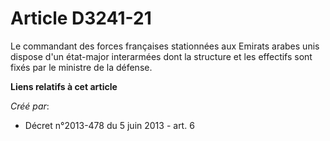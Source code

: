 # Article D3241-21

Le commandant des forces françaises stationnées aux Emirats arabes unis dispose d'un état-major interarmées dont la structure
et les effectifs sont fixés par le ministre de la défense.

**Liens relatifs à cet article**

_Créé par_:

  - Décret n°2013-478 du 5 juin 2013 - art. 6
